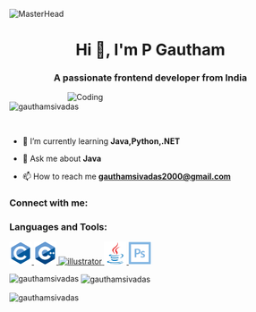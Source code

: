 ![MasterHead](https://1.bp.blogspot.com/-7A4WynwLsM...)
<h1 align="center">Hi 👋, I'm P Gautham</h1>
<h3 align="center">A passionate frontend developer from India</h3>
<img align="right" alt="Coding" width="400" src="https://www.google.com/url?sa=i&url=https%3A%2F%2Foutlane.co%2Fnow%2Fnew-shot-programmer-animation%2F&psig=AOvVaw3wOv23FIDTOUuM-zlimfln&ust=1674574729091000&source=images&cd=vfe&ved=0CA8QjRxqFwoTCIDnn5CD3vwCFQAAAAAdAAAAABAP.gif">

<p align="left"> <img src="https://komarev.com/ghpvc/?username=gauthamsivadas&label=Profile%20views&color=0e75b6&style=flat" alt="gauthamsivadas" /> </p>

<p align="left"> <a href="https://twitter.com/" target="blank"><img src="https://img.shields.io/twitter/follow/?logo=twitter&style=for-the-badge" alt="" /></a> </p>

- 🌱 I’m currently learning **Java,Python,.NET**

- 💬 Ask me about **Java**

- 📫 How to reach me **gauthamsivadas2000@gmail.com**

<h3 align="left">Connect with me:</h3>
<p align="left">
</p>

<h3 align="left">Languages and Tools:</h3>
<p align="left"> <a href="https://www.cprogramming.com/" target="_blank" rel="noreferrer"> <img src="https://raw.githubusercontent.com/devicons/devicon/master/icons/c/c-original.svg" alt="c" width="40" height="40"/> </a> <a href="https://www.w3schools.com/cpp/" target="_blank" rel="noreferrer"> <img src="https://raw.githubusercontent.com/devicons/devicon/master/icons/cplusplus/cplusplus-original.svg" alt="cplusplus" width="40" height="40"/> </a> <a href="https://www.adobe.com/in/products/illustrator.html" target="_blank" rel="noreferrer"> <img src="https://www.vectorlogo.zone/logos/adobe_illustrator/adobe_illustrator-icon.svg" alt="illustrator" width="40" height="40"/> </a> <a href="https://www.java.com" target="_blank" rel="noreferrer"> <img src="https://raw.githubusercontent.com/devicons/devicon/master/icons/java/java-original.svg" alt="java" width="40" height="40"/> </a> <a href="https://www.photoshop.com/en" target="_blank" rel="noreferrer"> <img src="https://raw.githubusercontent.com/devicons/devicon/master/icons/photoshop/photoshop-line.svg" alt="photoshop" width="40" height="40"/> </a> </p>

<p><img align="left" src="https://github-readme-stats.vercel.app/api/top-langs?username=gauthamsivadas&show_icons=true&locale=en&layout=compact" alt="gauthamsivadas" /></p>

<p>&nbsp;<img align="center" src="https://github-readme-stats.vercel.app/api?username=gauthamsivadas&show_icons=true&locale=en" alt="gauthamsivadas" /></p>

<p><img align="center" src="https://github-readme-streak-stats.herokuapp.com/?user=gauthamsivadas&" alt="gauthamsivadas" /></p>
